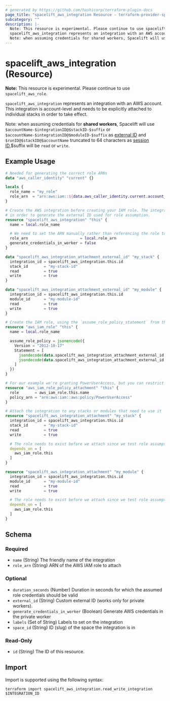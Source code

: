 ```yaml
---
# generated by https://github.com/hashicorp/terraform-plugin-docs
page_title: "spacelift_aws_integration Resource - terraform-provider-spacelift"
subcategory: ""
description: |-
  Note: This resource is experimental. Please continue to use spacelift_aws_role.
  spacelift_aws_integration represents an integration with an AWS account. This integration is account-level and needs to be explicitly attached to individual stacks in order to take effect.
  Note: when assuming credentials for shared workers, Spacelift will use $accountName-$integrationID@$stackID-$suffix or $accountName-$integrationID@$moduleID-$suffix as external ID https://docs.aws.amazon.com/IAM/latest/UserGuide/id_roles_create_for-user_externalid.html and $runID@$stackID@$accountName truncated to 64 characters as session ID https://docs.aws.amazon.com/STS/latest/APIReference/API_AssumeRole,$suffix will be read or write.
---
```


# spacelift_aws_integration (Resource)

**Note:** This resource is experimental. Please continue to use `spacelift_aws_role`.

`spacelift_aws_integration` represents an integration with an AWS account. This integration is account-level and needs to be explicitly attached to individual stacks in order to take effect.

Note: when assuming credentials for **shared workers**, Spacelift will use `$accountName-$integrationID@$stackID-$suffix` or `$accountName-$integrationID@$moduleID-$suffix` as [external ID](https://docs.aws.amazon.com/IAM/latest/UserGuide/id_roles_create_for-user_externalid.html) and `$runID@$stackID@$accountName` truncated to 64 characters as [session ID](https://docs.aws.amazon.com/STS/latest/APIReference/API_AssumeRole),$suffix will be `read` or `write`.

## Example Usage

```terraform
# Needed for generating the correct role ARNs
data "aws_caller_identity" "current" {}

locals {
  role_name = "my_role"
  role_arn  = "arn:aws:iam::${data.aws_caller_identity.current.account_id}:role/${local.role_name}"
}

# Create the AWS integration before creating your IAM role. The integration needs to exist
# in order to generate the external ID used for role assumption.
resource "spacelift_aws_integration" "this" {
  name = local.role_name

  # We need to set the ARN manually rather than referencing the role to avoid a circular dependency
  role_arn                       = local.role_arn
  generate_credentials_in_worker = false
}

data "spacelift_aws_integration_attachment_external_id" "my_stack" {
  integration_id = spacelift_aws_integration.this.id
  stack_id       = "my-stack-id"
  read           = true
  write          = true
}

data "spacelift_aws_integration_attachment_external_id" "my_module" {
  integration_id = spacelift_aws_integration.this.id
  module_id      = "my-module-id"
  read           = true
  write          = true
}

# Create the IAM role, using the `assume_role_policy_statement` from the data source.
resource "aws_iam_role" "this" {
  name = local.role_name

  assume_role_policy = jsonencode({
    Version = "2012-10-17"
    Statement = [
      jsondecode(data.spacelift_aws_integration_attachment_external_id.my_stack.assume_role_policy_statement),
      jsondecode(data.spacelift_aws_integration_attachment_external_id.my_module.assume_role_policy_statement),
    ]
  })
}

# For our example we're granting PowerUserAccess, but you can restrict this to whatever you need.
resource "aws_iam_role_policy_attachment" "this" {
  role       = aws_iam_role.this.name
  policy_arn = "arn:aws:iam::aws:policy/PowerUserAccess"
}

# Attach the integration to any stacks or modules that need to use it
resource "spacelift_aws_integration_attachment" "my_stack" {
  integration_id = spacelift_aws_integration.this.id
  stack_id       = "my-stack-id"
  read           = true
  write          = true

  # The role needs to exist before we attach since we test role assumption during attachment.
  depends_on = [
    aws_iam_role.this
  ]
}

resource "spacelift_aws_integration_attachment" "my_module" {
  integration_id = spacelift_aws_integration.this.id
  module_id      = "my-module-id"
  read           = true
  write          = true

  # The role needs to exist before we attach since we test role assumption during attachment.
  depends_on = [
    aws_iam_role.this
  ]
}
```

<!-- schema generated by tfplugindocs -->
## Schema

### Required

- `name` (String) The friendly name of the integration
- `role_arn` (String) ARN of the AWS IAM role to attach

### Optional

- `duration_seconds` (Number) Duration in seconds for which the assumed role credentials should be valid
- `external_id` (String) Custom external ID (works only for private workers).
- `generate_credentials_in_worker` (Boolean) Generate AWS credentials in the private worker
- `labels` (Set of String) Labels to set on the integration
- `space_id` (String) ID (slug) of the space the integration is in

### Read-Only

- `id` (String) The ID of this resource.

## Import

Import is supported using the following syntax:

```shell
terraform import spacelift_aws_integration.read_write_integration $INTEGRATION_ID
```
